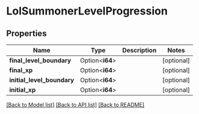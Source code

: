 # LolSummonerLevelProgression

## Properties

Name | Type | Description | Notes
------------ | ------------- | ------------- | -------------
**final_level_boundary** | Option<**i64**> |  | [optional]
**final_xp** | Option<**i64**> |  | [optional]
**initial_level_boundary** | Option<**i64**> |  | [optional]
**initial_xp** | Option<**i64**> |  | [optional]

[[Back to Model list]](../README.md#documentation-for-models) [[Back to API list]](../README.md#documentation-for-api-endpoints) [[Back to README]](../README.md)


